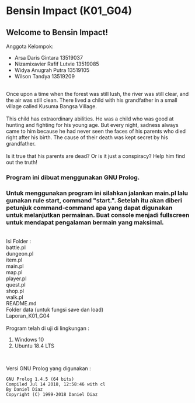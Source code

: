 # Bensin Impact (K01_G04)

## Welcome to Bensin Impact!
Anggota Kelompok: 
<ul>
  <li> Arsa Daris Gintara           13519037 </li>
  <li> Nizamixavier Rafif Lutvie    13519085 </li>
  <li> Widya Anugrah Putra          13519105 </li>
  <li> Wilson Tandya                13519209 </li>
</ul>
<br />
Once upon a time when the forest was still lush, the river was still clear, and the air was still clean. 
There lived a child with his grandfather in a small village called Kusuma Bangsa Village. <br /><br />
This child has extraordinary abilities. He was a child who was good at hunting and fighting for his young age.
But every night, sadness always came to him because he had never seen the faces of his parents who died right after his birth.
The cause of their death was kept secret by his grandfather.
<br /><br />
Is it true that his parents are dead? Or is it just a conspiracy? Help him find out the truth!


### Program ini dibuat menggunakan GNU Prolog.
### Untuk menggunakan program ini silahkan jalankan main.pl lalu gunakan rule start, command "start.". Setelah itu akan diberi petunjuk command-command apa yang dapat digunakan untuk melanjutkan permainan. Buat console menjadi fullscreen untuk mendapat pengalaman bermain yang maksimal.
<br />
Isi Folder : <br />
battle.pl <br />
dungeon.pl <br />
item.pl <br />
main.pl <br />
map.pl <br />
player.pl <br />
quest.pl <br />
shop.pl <br />
walk.pl <br />
README.md <br />
Folder data (untuk fungsi save dan load) <br />
Laporan_K01_G04 <br />
<br />
Program telah di uji di lingkungan :
<ol>
  <li> Windows 10 </li>
  <li> Ubuntu 18.4 LTS </li>
</ol>
<br />

Versi GNU Prolog yang digunakan :
```
GNU Prolog 1.4.5 (64 bits)
Compiled Jul 14 2018, 12:58:46 with cl
By Daniel Diaz
Copyright (C) 1999-2018 Daniel Diaz
```
